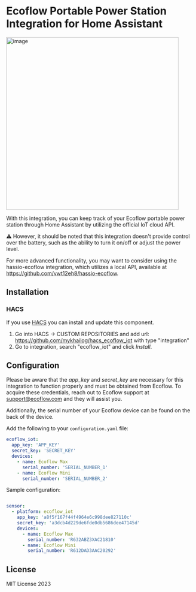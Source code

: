 # Ecoflow Portable Power Station Integration for Home Assistant 

<img width="461" alt="image" src="https://user-images.githubusercontent.com/1454659/213213276-073f4356-0e05-419b-b38c-1c8e76b1f0cd.png">

With this integration, you can keep track of your Ecoflow portable power station through Home Assistant by utilizing the official IoT cloud API. 

⚠️ However, it should be noted that this integration doesn't provide control over the battery, such as the ability to turn it on/off or adjust the power level.

 For more advanced functionality, you may want to consider using the hassio-ecoflow integration, which utilizes a local API, available at https://github.com/vwt12eh8/hassio-ecoflow.

## Installation

### HACS
If you use [HACS](https://hacs.xyz/) you can install and update this component.

1. Go into HACS -> CUSTOM REPOSITORIES and add url: https://github.com/mykhailog/hacs_ecoflow_iot with type "integration"
2. Go to integration, search "ecoflow_iot" and click *Install*.


## Configuration 
Please be aware that the *app_key* and *secret_key* are necessary for this integration to function properly and must be obtained from Ecoflow. To acquire these credentials, reach out to Ecoflow support at support@ecoflow.com and they will assist you. 

Additionally, the serial number of your Ecoflow device can be found on the back of the device.

 Add the following to your `configuration.yaml` file:

```yaml
ecoflow_iot:
  app_key: 'APP_KEY'
  secret_key: 'SECRET_KEY'
  devices:
    - name: Ecoflow Max
      serial_number: 'SERIAL_NUMBER_1'
    - name: Ecoflow Mini
      serial_number: 'SERIAL_NUMBER_2'
```

Sample configuration:

```yaml 

sensor:
  - platform: ecoflow_iot
    app_key: 'a8f5f167f44f4964e6c998dee827110c'  
    secret_key: 'a3dcb4d229de6fde0db5686dee47145d' 
    devices:
      - name: Ecoflow Max
        serial_number: 'R632ABZ3XAC21810'
      - name: Ecoflow Mini
        serial_number: 'R612DAD3AAC20292'
```




## License
MIT License 2023
